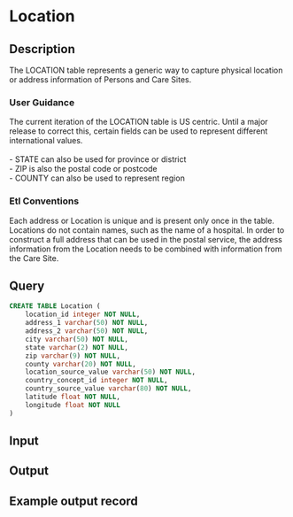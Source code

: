 <!---->

# Location

## Description
The LOCATION table represents a generic way to capture physical location or address information of Persons and Care Sites.

### User Guidance
The current iteration of the LOCATION table is US centric. Until a major release to correct this, certain fields can be used to represent different international values. <br><br> - STATE can also be used for province or district<br>- ZIP is also the postal code or postcode <br>- COUNTY can also be used to represent region

### Etl Conventions
Each address or Location is unique and is present only once in the table. Locations do not contain names, such as the name of a hospital. In order to construct a full address that can be used in the postal service, the address information from the Location needs to be combined with information from the Care Site.

## Query
```sql
CREATE TABLE Location (
	location_id integer NOT NULL,
	address_1 varchar(50) NOT NULL,
	address_2 varchar(50) NOT NULL,
	city varchar(50) NOT NULL,
	state varchar(2) NOT NULL,
	zip varchar(9) NOT NULL,
	county varchar(20) NOT NULL,
	location_source_value varchar(50) NOT NULL,
	country_concept_id integer NOT NULL,
	country_source_value varchar(80) NOT NULL,
	latitude float NOT NULL,
	longitude float NOT NULL
)
```

## Input


## Output


## Example output record


